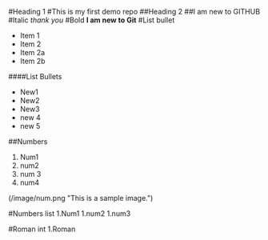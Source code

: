 #Heading 1
#This is my first demo repo
##Heading 2
##I am new to GITHUB
#Italic
*thank you*
#Bold
**I am new to Git**
#List bullet
* Item 1
* Item 2
* Item 2a
* Item 2b

####List Bullets
* New1
* New2
* New3
* new 4
* new 5

##Numbers 
1. Num1 
2. num2
3. num 3
4. num4

(/image/num.png "This is a sample image.")

#Numbers list
1.Num1
1.num2
1.num3

#Roman int
1.Roman
